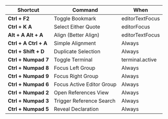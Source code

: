 | Shortcut             | Command                                   | When                  |
|----------------------|-------------------------------------------|-----------------------|
| **Ctrl + F2**        | Toggle Bookmark                           | editorTextFocus       |
| **Ctrl + K A**       | Select Either Quote                       | editorFocus           |
| **Alt + A Alt + A**  | Align (Better Align)                      | editorTextFocus       |
| **Ctrl + A Ctrl + A**| Simple Alignment                          | Always                |
| **Ctrl + Shift + D** | Duplicate Selection                       | Always                |
| **Ctrl + Numpad 7**  | Toggle Terminal                           | terminal.active       |
| **Ctrl + Numpad 8**  | Focus Left Group                          | Always                |
| **Ctrl + Numpad 9**  | Focus Right Group                         | Always                |
| **Ctrl + Numpad 6**  | Focus Active Editor Group                 | Always                |
| **Ctrl + Numpad 2**  | Open References View                      | Always                |
| **Ctrl + Numpad 3**  | Trigger Reference Search                  | Always                |
| **Ctrl + Numpad 5**  | Reveal Declaration                        | Always                |
